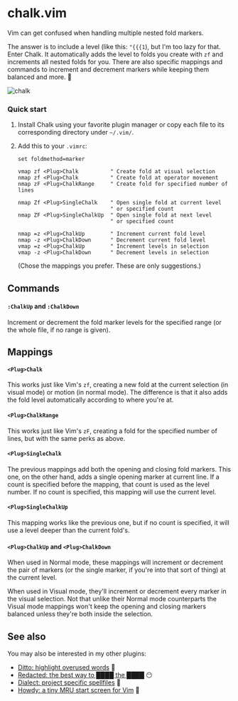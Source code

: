 # chalk.vim

Vim can get confused when handling multiple nested fold markers.

The answer is to include a level (like this: `"{{{1`), but I'm too lazy for that. Enter Chalk. It automatically adds the level to folds you create with `zf` and increments all nested folds for you. There are also specific mappings and commands to increment and decrement markers while keeping them balanced and more. :tada:

![chalk](http://i.imgur.com/8X3Oljm.gif)


### Quick start

1. Install Chalk using your favorite plugin manager or copy each file to its corresponding directory under `~/.vim/`.

2. Add this to your `.vimrc`:

    ```vim
    set foldmethod=marker

    vmap zf <Plug>Chalk          " Create fold at visual selection
    nmap zf <Plug>Chalk          " Create fold at operator movement
    nmap zF <Plug>ChalkRange     " Create fold for specified number of lines

    nmap Zf <Plug>SingleChalk    " Open single fold at current level
                                 " or specified count
    nmap ZF <Plug>SingleChalkUp  " Open single fold at next level
                                 " or specified count

    nmap =z <Plug>ChalkUp        " Increment current fold level
    nmap -z <Plug>ChalkDown      " Decrement current fold level
    vmap =z <Plug>ChalkUp        " Increment levels in selection
    vmap -z <Plug>ChalkDown      " Decrement levels in selection
    ```

    (Chose the mappings you prefer. These are only suggestions.)


## Commands

#### `:ChalkUp` and `:ChalkDown`

Increment or decrement the fold marker levels for the specified range (or the whole file, if no range is given).


## Mappings

#### `<Plug>Chalk`

This works just like Vim's `zf`, creating a new fold at the current selection (in visual mode) or motion (in normal mode). The difference is that it also adds the fold level automatically according to where you're at.

#### `<Plug>ChalkRange`

This works just like Vim's `zF`, creating a fold for the specified number of lines, but with the same perks as above.

#### `<Plug>SingleChalk`

The previous mappings add both the opening and closing fold markers. This one, on the other hand, adds a single opening marker at current line. If a count is specified before the mapping, that count is used as the level number. If no count is specified, this mapping will use the current level.

#### `<Plug>SingleChalkUp`

This mapping works like the previous one, but if no count is specified, it will use a level deeper than the current fold's.

#### `<Plug>ChalkUp` and `<Plug>ChalkDown`

When used in Normal mode, these mappings will increment or decrement the pair of markers (or the single marker, if you're into that sort of thing) at the current level.

When used in Visual mode, they'll increment or decrement every marker in the visual selection. Not that unlike their Normal mode counterparts the Visual mode mappings won't keep the opening and closing markers balanced unless they're both inside the selection.


## See also

You may also be interested in my other plugins:

- [Ditto: highlight overused words](https://github.com/dbmrq/vim-ditto) :speak_no_evil:
- [Redacted: the best way to ████ the ████](https://github.com/dbmrq/vim-redacted) :no_mouth:
- [Dialect: project specific spellfiles](https://github.com/dbmrq/vim-dialect) :speech_balloon:
- [Howdy: a tiny MRU start screen for Vim](https://github.com/dbmrq/vim-howdy) :wave:


